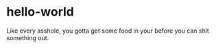 # hello-world
Like every asshole, you gotta get some food in your before you can shit something out.
